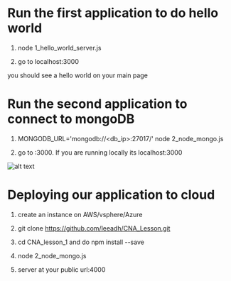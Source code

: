 # Run the first application to do hello world # 

1) node 1_hello_world_server.js

2) go to localhost:3000

you should see a hello world on your main page

# Run the second application to connect to mongoDB # 

1) MONGODB_URL='mongodb://<db_ip>:27017/' node 2_node_mongo.js

2) go to <ip>:3000. If you are running locally its localhost:3000

![alt text](https://github.com/leeadh/CNA_Lesson/blob/master/CNA_lesson_1/public/images/hrapp.png)

# Deploying our application to  cloud # 

1) create an instance on AWS/vsphere/Azure

2) git clone https://github.com/leeadh/CNA_Lesson.git

3) cd CNA_lesson_1 and do npm install --save

4) node 2_node_mongo.js

5) server at your public url:4000
